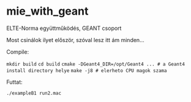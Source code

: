 # mie_with_geant
ELTE-Norma együttműködés, GEANT csoport

Most csinálok ilyet először, szóval lesz itt ám minden...


Compile:

`mkdir build`
`cd build`
`cmake -DGeant4_DIR=/opt/Geant4 ... # a Geant4 install directory helye`
`make -j8 # elerheto CPU magok szama`

Futtat:

`./exampleB1 run2.mac`
